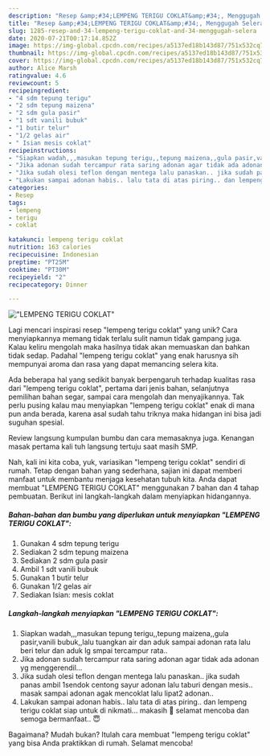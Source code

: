 ```yaml
---
description: "Resep &amp;#34;LEMPENG TERIGU COKLAT&amp;#34;, Menggugah Selera"
title: "Resep &amp;#34;LEMPENG TERIGU COKLAT&amp;#34;, Menggugah Selera"
slug: 1285-resep-and-34-lempeng-terigu-coklat-and-34-menggugah-selera
date: 2020-07-21T00:17:14.852Z
image: https://img-global.cpcdn.com/recipes/a5137ed18b143d87/751x532cq70/lempeng-terigu-coklat-foto-resep-utama.jpg
thumbnail: https://img-global.cpcdn.com/recipes/a5137ed18b143d87/751x532cq70/lempeng-terigu-coklat-foto-resep-utama.jpg
cover: https://img-global.cpcdn.com/recipes/a5137ed18b143d87/751x532cq70/lempeng-terigu-coklat-foto-resep-utama.jpg
author: Alice Marsh
ratingvalue: 4.6
reviewcount: 5
recipeingredient:
- "4 sdm tepung terigu"
- "2 sdm tepung maizena"
- "2 sdm gula pasir"
- "1 sdt vanili bubuk"
- "1 butir telur"
- "1/2 gelas air"
- " Isian mesis coklat"
recipeinstructions:
- "Siapkan wadah,,,masukan tepung terigu,,tepung maizena,,gula pasir,vanili bubuk,,lalu tuangkan air dan aduk sampai adonan rata lalu beri telur dan aduk lg smpai tercampur rata.."
- "Jika adonan sudah tercampur rata saring adonan agar tidak ada adonan yg menggerendil..."
- "Jika sudah olesi teflon dengan mentega lalu panaskan.. jika sudah panas ambil 1sendok centong sayur adonan lalu taburi dengan mesis.. masak sampai adonan agak mencoklat lalu lipat2 adonan.."
- "Lakukan sampai adonan habis.. lalu tata di atas piring.. dan lempeng terigu coklat siap untuk di nikmati... makasih 🙏 selamat mencoba dan semoga bermanfaat.. 😇"
categories:
- Resep
tags:
- lempeng
- terigu
- coklat

katakunci: lempeng terigu coklat 
nutrition: 163 calories
recipecuisine: Indonesian
preptime: "PT25M"
cooktime: "PT30M"
recipeyield: "2"
recipecategory: Dinner

---
```



![&#34;LEMPENG TERIGU COKLAT&#34;](https://img-global.cpcdn.com/recipes/a5137ed18b143d87/751x532cq70/lempeng-terigu-coklat-foto-resep-utama.jpg)

Lagi mencari inspirasi resep &#34;lempeng terigu coklat&#34; yang unik? Cara menyiapkannya memang tidak terlalu sulit namun tidak gampang juga. Kalau keliru mengolah maka hasilnya tidak akan memuaskan dan bahkan tidak sedap. Padahal &#34;lempeng terigu coklat&#34; yang enak harusnya sih mempunyai aroma dan rasa yang dapat memancing selera kita.

Ada beberapa hal yang sedikit banyak berpengaruh terhadap kualitas rasa dari &#34;lempeng terigu coklat&#34;, pertama dari jenis bahan, selanjutnya pemilihan bahan segar, sampai cara mengolah dan menyajikannya. Tak perlu pusing kalau mau menyiapkan &#34;lempeng terigu coklat&#34; enak di mana pun anda berada, karena asal sudah tahu triknya maka hidangan ini bisa jadi suguhan spesial.

Review langsung kumpulan bumbu dan cara memasaknya juga. Kenangan masak pertama kali tuh langsung tertuju saat masih SMP.


Nah, kali ini kita coba, yuk, variasikan &#34;lempeng terigu coklat&#34; sendiri di rumah. Tetap dengan bahan yang sederhana, sajian ini dapat memberi manfaat untuk membantu menjaga kesehatan tubuh kita. Anda dapat membuat &#34;LEMPENG TERIGU COKLAT&#34; menggunakan 7 bahan dan 4 tahap pembuatan. Berikut ini langkah-langkah dalam menyiapkan hidangannya.

<!--inarticleads1-->

##### Bahan-bahan dan bumbu yang diperlukan untuk menyiapkan &#34;LEMPENG TERIGU COKLAT&#34;:

1. Gunakan 4 sdm tepung terigu
1. Sediakan 2 sdm tepung maizena
1. Sediakan 2 sdm gula pasir
1. Ambil 1 sdt vanili bubuk
1. Gunakan 1 butir telur
1. Gunakan 1/2 gelas air
1. Sediakan  Isian: mesis coklat




<!--inarticleads2-->

##### Langkah-langkah menyiapkan &#34;LEMPENG TERIGU COKLAT&#34;:

1. Siapkan wadah,,,masukan tepung terigu,,tepung maizena,,gula pasir,vanili bubuk,,lalu tuangkan air dan aduk sampai adonan rata lalu beri telur dan aduk lg smpai tercampur rata..
1. Jika adonan sudah tercampur rata saring adonan agar tidak ada adonan yg menggerendil...
1. Jika sudah olesi teflon dengan mentega lalu panaskan.. jika sudah panas ambil 1sendok centong sayur adonan lalu taburi dengan mesis.. masak sampai adonan agak mencoklat lalu lipat2 adonan..
1. Lakukan sampai adonan habis.. lalu tata di atas piring.. dan lempeng terigu coklat siap untuk di nikmati... makasih 🙏 selamat mencoba dan semoga bermanfaat.. 😇




Bagaimana? Mudah bukan? Itulah cara membuat &#34;lempeng terigu coklat&#34; yang bisa Anda praktikkan di rumah. Selamat mencoba!
